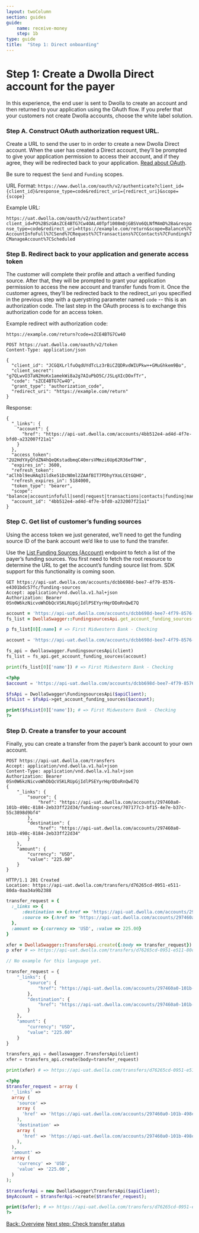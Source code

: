 ```yaml
---
layout: twoColumn
section: guides
guide: 
    name: receive-money
    step: 1b
type: guide
title:  "Step 1: Direct onboarding"
---
```


# Step 1: Create a Dwolla Direct account for the payer

In this experience, the end user is sent to Dwolla to create an account and then returned to your application using the OAuth flow. If you prefer that your customers not create Dwolla accounts, choose the white label solution.

### Step A. Construct OAuth authorization request URL.

Create a URL to send the user to in order to create a new Dwolla Direct account.  When the user has created a Direct account, they’ll be prompted to give your application permission to access their account, and if they agree, they will be redirected back to your application.  [Read about OAuth](https://docsv2.dwolla.com/#request-user-authorization).

Be sure to request the `Send` and `Funding` scopes.

URL Format:
`https://www.dwolla.com/oauth/v2/authenticate?client_id={client_id}&response_type=code&redirect_uri={redirect_uri}&scope={scope}`

Example URL:

`https://uat.dwolla.com/oauth/v2/authenticate?client_id=PO%2BSzGAsZCE4BTG7Cw4OAL40Tpf1008mDjGBSVo6QLNfM4mD%2Ba&response_type=code&redirect_uri=https://example.com/return&scope=Balance%7CAccountInfoFull%7CSend%7CRequest%7CTransactions%7CContacts%7CFunding%7CManageAccount%7CScheduled`

### Step B. Redirect back to your application and generate access token

The customer will complete their profile and attach a verified funding source.  After that, they will be prompted to grant your application permission to access the new account and transfer funds from it.  Once the customer agrees, they’ll be redirected back to the redirect_uri you specified in the previous step with a querystring parameter named `code` -- this is an authorization code.  The last step in the OAuth process is to exchange this authorization code for an access token.

Example redirect with authorization code:

`https://example.com/return?code=sZCE4BTG7Cw4O`

```rawnoselect
POST https://uat.dwolla.com/oauth/v2/token
Content-Type: application/json

{
  "client_id": "JCGQXLrlfuOqdUYdTcLz3rBiCZQDRvdWIUPkw++GMuGhkem9Bo",
  "client_secret": "g7QLwvO37aN2HoKx1amekWi8a2g7AIuPbD5C/JSLqXIcDOxfTr",
  "code": "sZCE4BTG7Cw4O",
  "grant_type": "authorization_code",
  "redirect_uri": "https://example.com/return"
}
```

Response:

```jsonnoselect
{
  "_links": {
    "account": {
      "href": "https://api-uat.dwolla.com/accounts/4bb512e4-ad4d-4f7e-bfd0-a232007f21a1"
    }
  },
  "access_token": "2U2HdYXyQfdZN4hQeQKstadbmqC40mrsVMmzi6Up62R36eFTHW",
  "expires_in": 3600,
  "refresh_token": "aClhbl9euHAq31ldke51DcN0ml2ZAAfBIT7PDhyYXoLCEtGQHO",
  "refresh_expires_in": 5184000,
  "token_type": "bearer",
  "scope": "balance|accountinfofull|send|request|transactions|contacts|funding|manageaccount|scheduled",
  "account_id": "4bb512e4-ad4d-4f7e-bfd0-a232007f21a1"
}
```

### Step C. Get list of customer’s funding sources

Using the access token we just generated, we’ll need to get the funding source ID of the bank account we’d like to use to fund the transfer.  

Use the [List Funding Sources (Account)](https://docsv2.dwolla.com/#list-funding-sources-account) endpoint to fetch a list of the payer’s funding sources.  You first need to fetch the root resource to determine the URL to get the account’s funding source list from. SDK support for this functionality is coming soon.

```raw
GET https://api-uat.dwolla.com/accounts/dcbb698d-bee7-4f79-8576-e4301bdc57fc/funding-sources
Accept: application/vnd.dwolla.v1.hal+json
Authorization: Bearer 0Sn0W6kzNicvoWhDbQcVSKLRUpGjIdlPSEYyrHqrDDoRnQwE7Q
```
```ruby
account = 'https://api-uat.dwolla.com/accounts/dcbb698d-bee7-4f79-8576-e4301bdc57fc'
fs_list = DwollaSwagger::FundingsourcesApi.get_account_funding_sources(account)

p fs_list[0][:name] # => First Midwestern Bank - Checking
```
```python
account = 'https://api-uat.dwolla.com/accounts/dcbb698d-bee7-4f79-8576-e4301bdc57fc'

fs_api = dwollaswagger.FundingsourcesApi(client)
fs_list = fs_api.get_account_funding_sources(account)

print(fs_list[0]['name']) # => First Midwestern Bank - Checking
```
```php
<?php
$account = 'https://api-uat.dwolla.com/accounts/dcbb698d-bee7-4f79-8576-e4301bdc57fc';

$fsApi = DwollaSwagger\FundingsourcesApi($apiClient);
$fsList = $fsApi->get_account_funding_sources($account);

print($fsList[0]['name']); # => First Midwestern Bank - Checking
?>
```

### Step D. Create a transfer to your account

Finally, you can create a transfer from the payer’s bank account to your own account.  


```raw
POST https://api-uat.dwolla.com/transfers
Accept: application/vnd.dwolla.v1.hal+json
Content-Type: application/vnd.dwolla.v1.hal+json
Authorization: Bearer 0Sn0W6kzNicvoWhDbQcVSKLRUpGjIdlPSEYyrHqrDDoRnQwE7Q
{
    "_links": {
        "source": {
            "href": "https://api-uat.dwolla.com/accounts/297460a0-101b-498c-8184-2eb33ff22d34/funding-sources/707177c3-bf15-4e7e-b37c-55c3898d9bf4"
        },
        "destination": {
            "href": "https://api-uat.dwolla.com/accounts/297460a0-101b-498c-8184-2eb33ff22d34"
        }
    },
    "amount": {
        "currency": "USD",
        "value": "225.00"
    }
}

HTTP/1.1 201 Created
Location: https://api-uat.dwolla.com/transfers/d76265cd-0951-e511-80da-0aa34a9b2388
```
```ruby
transfer_request = {
  :_links => {
      :destination => {:href => 'https://api-uat.dwolla.com/accounts/297460a0-101b-498c-8184-2eb33ff22d34'},
      :source => {:href => 'https://api-uat.dwolla.com/accounts/297460a0-101b-498c-8184-2eb33ff22d34/funding-sources/707177c3-bf15-4e7e-b37c-55c3898d9bf4'}
  },
  :amount => {:currency => 'USD', :value => 225.00}
}

xfer = DwollaSwagger::TransfersApi.create({:body => transfer_request})
p xfer # => https://api-uat.dwolla.com/transfers/d76265cd-0951-e511-80da-0aa34a9b2388
```
```javascript
// No example for this language yet.
```
```python
transfer_request = {
    "_links": {
        "source": {
            "href": "https://api-uat.dwolla.com/accounts/297460a0-101b-498c-8184-2eb33ff22d34/funding-sources/707177c3-bf15-4e7e-b37c-55c3898d9bf4"
        },
        "destination": {
            "href": "https://api-uat.dwolla.com/accounts/297460a0-101b-498c-8184-2eb33ff22d34"
        }
    },
    "amount": {
        "currency": "USD",
        "value": "225.00"
    }
}

transfers_api = dwollaswagger.TransfersApi(client)
xfer = transfers_api.create(body=transfer_request)

print(xfer) # => https://api-uat.dwolla.com/transfers/d76265cd-0951-e511-80da-0aa34a9b2388
```
```php
<?php
$transfer_request = array (
  '_links' => 
  array (
    'source' => 
    array (
      'href' => 'https://api-uat.dwolla.com/accounts/297460a0-101b-498c-8184-2eb33ff22d34/funding-sources/707177c3-bf15-4e7e-b37c-55c3898d9bf4',
    ),
    'destination' => 
    array (
      'href' => 'https://api-uat.dwolla.com/accounts/297460a0-101b-498c-8184-2eb33ff22d34',
    ),
  ),
  'amount' => 
  array (
    'currency' => 'USD',
    'value' => '225.00',
  )
);

$transferApi = new DwollaSwagger\TransfersApi($apiClient);
$myAccount = $transferApi->create($transfer_request);

print($xfer); # => https://api-uat.dwolla.com/transfers/d76265cd-0951-e511-80da-0aa34a9b2388
?>
```

<nav class="pager-nav">
    <a href="./">Back: Overview</a>
    <a href="02-check-transfer.html">Next step: Check transfer status</a>
</nav>